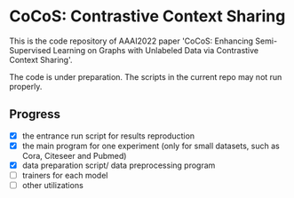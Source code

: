 # CoCoS: Contrastive Context Sharing

This is the code repository of AAAI2022 paper 'CoCoS: Enhancing Semi-Supervised Learning on Graphs with Unlabeled Data via Contrastive Context Sharing'.

The code is under preparation. The scripts in the current repo may not run properly.

## Progress
- [x] the entrance run script for results reproduction
- [x] the main program for one experiment (only for small datasets, such as Cora, Citeseer and Pubmed)
- [x] data preparation script/ data preprocessing program
- [ ] trainers for each model
- [ ] other utilizations